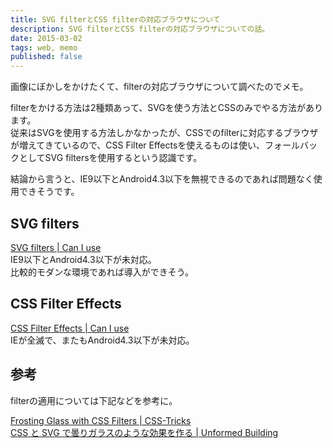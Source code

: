 ```yaml
---
title: SVG filterとCSS filterの対応ブラウザについて
description: SVG filterとCSS filterの対応ブラウザについての話。
date: 2015-03-02
tags: web, memo
published: false
---
```


画像にぼかしをかけたくて、filterの対応ブラウザについて調べたのでメモ。  

filterをかける方法は2種類あって、SVGを使う方法とCSSのみでやる方法があります。  
従来はSVGを使用する方法しかなかったが、CSSでのfilterに対応するブラウザが増えてきているので、CSS Filter Effectsを使えるものは使い、フォールバックとしてSVG filtersを使用するという認識です。

結論から言うと、IE9以下とAndroid4.3以下を無視できるのであれば問題なく使用できそうです。


## SVG filters

[SVG filters \| Can I use](http://caniuse.com/#search=svg%20filter)  
IE9以下とAndroid4.3以下が未対応。  
比較的モダンな環境であれば導入ができそう。



## CSS Filter Effects

[CSS Filter Effects \| Can I use](http://caniuse.com/#search=css%20filter)  
IEが全滅で、またもAndroid4.3以下が未対応。  



## 参考

filterの適用については下記などを参考に。

[Frosting Glass with CSS Filters \| CSS-Tricks](https://css-tricks.com/frosting-glass-css-filters/)  
[CSS と SVG で曇りガラスのような効果を作る \| Unformed Building](http://unformedbuilding.com/articles/frosted-glass-effect-with-css-and-svg/)